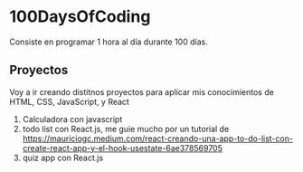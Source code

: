 # 100DaysOfCoding

Consiste en programar  1 hora al día durante 100 días. 

## Proyectos
Voy a ir creando distitnos proyectos para aplicar mis conocimientos de HTML, CSS, JavaScript, y React

1. Calculadora con javascript
2. todo list con React.js, me guie mucho por un tutorial de https://mauriciogc.medium.com/react-creando-una-app-to-do-list-con-create-react-app-y-el-hook-usestate-6ae378569705
3. quiz app con React.js
